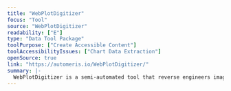 ```yaml
---
title: "WebPlotDigitizer"
focus: "Tool"
source: "WebPlotDigitizer"
readability: ["E"]
type: "Data Tool Package"
toolPurpose: ["Create Accessible Content"]
toolAccessibilityIssues: ["Chart Data Extraction"]
openSource: true
link: "https://automeris.io/WebPlotDigitizer/"
summary: |-
  WebPlotDigitizer is a semi-automated tool that reverse engineers images of data visualizations to extract the underlying numerical data. 
---
```


